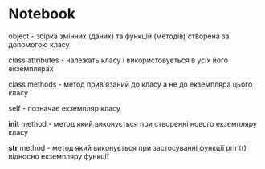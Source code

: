 # Notebook
object - збірка змінних (даних) та функцій (методів) створена за допомогою класу

class attributes - належать класу і використовується в усіх його екземплярах

class methods - метод прив'язаний до класу а не до екземпляра цього класу

self - позначає екземпляр класу

__init__ method - метод який виконується при створенні нового екземпляру класу

__str__ method - метод який виконується при застосуванні функції print() відносно екземпляру функції
